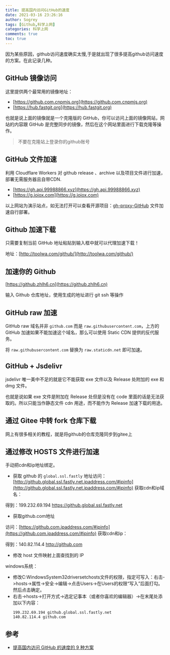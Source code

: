 ```yaml
---
title: 提高国内访问GitHub的速度
date: 2021-03-16 23:26:16
author: Sogrey
tags: [Github,科学上网]
categories: 科学上网
comments: true
toc: true
---
```


因为某些原因，github访问速度确实太慢,于是就出现了很多提高github访问速度的方案。在此记录几种。

<!--more-->


## GitHub 镜像访问

这里提供两个最常用的镜像地址：

- [https://github.com.cnpmjs.org](https://github.com.cnpmjs.org)
- [https://hub.fastgit.org](https://hub.fastgit.org)

也就是说上面的镜像就是一个克隆版的 GitHub，你可以访问上面的镜像网站，网站的内容跟 GitHub 是完整同步的镜像，然后在这个网站里面进行下载克隆等操作。

> 不要在克隆站上登录你的github账号

## GitHub 文件加速
利用 Cloudflare Workers 对 github release 、archive 以及项目文件进行加速，部署无需服务器且自带CDN.

- [https://gh.api.99988866.xyz](https://gh.api.99988866.xyz)
- [https://g.ioiox.com](https://g.ioiox.com)

以上网站为演示站点，如无法打开可以查看开源项目：[gh-proxy-GitHub](https://hunsh.net/archives/23/) 文件加速自行部署。

## Github 加速下载
只需要复制当前 GitHub 地址粘贴到输入框中就可以代理加速下载！

地址：[http://toolwa.com/github/](http://toolwa.com/github/)

## 加速你的 Github

[https://github.zhlh6.cn](https://github.zhlh6.cn)

输入 Github 仓库地址，使用生成的地址进行 git ssh 等操作


## GitHub raw 加速
GitHub raw 域名并非 `github.com` 而是 `raw.githubusercontent.com`，上方的 GitHub 加速如果不能加速这个域名，那么可以使用 Static CDN 提供的反代服务。

将 `raw.githubusercontent.com` 替换为 `raw.staticdn.net` 即可加速。

## GitHub + Jsdelivr
jsdelivr 唯一美中不足的就是它不能获取 exe 文件以及 Release 处附加的 exe 和 dmg 文件。

也就是说如果 exe 文件是附加在 Release 处但是没有在 code 里面的话是无法获取的。所以只能当作静态文件 cdn 用途，而不能作为 Release 加速下载的用途。

## 通过 Gitee 中转 fork 仓库下载
网上有很多相关的教程，就是将github的仓库克隆同步到gitee上

## 通过修改 HOSTS 文件进行加速
手动把cdn和ip地址绑定。

- 获取 github 的 `global.ssl.fastly` 地址访问：[http://github.global.ssl.fastly.net.ipaddress.com/#ipinfo](http://github.global.ssl.fastly.net.ipaddress.com/#ipinfo) 获取cdn和ip域名：

得到：199.232.69.194 https://github.global.ssl.fastly.net

- 获取github.com地址

访问：[https://github.com.ipaddress.com/#ipinfo](https://github.com.ipaddress.com/#ipinfo) 获取cdn和ip：

得到：140.82.114.4 http://github.com

- 修改 host 文件映射上面查找到的 IP

windows系统：

  - 修改C:WindowsSystem32driversetchosts文件的权限，指定可写入：右击->hosts->属性->安全->编辑->点击Users->在Users的权限“写入”后面打勾。然后点击确定。
  - 右击->hosts->打开方式->选定记事本（或者你喜欢的编辑器）->在末尾处添加以下内容：
    ``` 
    199.232.69.194 github.global.ssl.fastly.net
    140.82.114.4 github.com
    ```

## 参考

- [提高国内访问 GitHub 的速度的 9 种方案](https://mp.weixin.qq.com/s/xc7wvTDcM4kTS_qILIlg2w)

